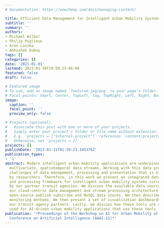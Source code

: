 ```yaml
---
# Documentation: https://wowchemy.com/docs/managing-content/

title: Efficient Data Management for Intelligent Urban Mobility Systems
subtitle: ''
summary: ''
authors:
- Michael Wilbur
- Philip Pugliese
- Aron Laszka
- Abhishek Dubey
tags: []
categories: []
date: '2021-01-01'
lastmod: 2023-01-30T19:59:23-06:00
featured: false
draft: false

# Featured image
# To use, add an image named `featured.jpg/png` to your page's folder.
# Focal points: Smart, Center, TopLeft, Top, TopRight, Left, Right, BottomLeft, Bottom, BottomRight.
image:
  caption: ''
  focal_point: ''
  preview_only: false

# Projects (optional).
#   Associate this post with one or more of your projects.
#   Simply enter your project's folder or file name without extension.
#   E.g. `projects = ["internal-project"]` references `content/project/deep-learning/index.md`.
#   Otherwise, set `projects = []`.
projects: []
publishDate: '2023-01-31T01:59:23.345376Z'
publication_types:
- '1'
abstract: Modern intelligent urban mobility applications are underpinned by large-scale,
  multivariate, spatiotemporal data streams. Working with this data presents unique
  challenges of data management, processing and presentation that is often overlooked
  by researchers. Therefore, in this work we present an integrated data management
  and processing framework for intelligent urban mobility systems currently in use
  by our partner transit agencies. We discuss the available data sources and outline
  our cloud-centric data management and stream processing architecture built upon
  open-source publish-subscribe and NoSQL data stores. We then describe our data-integrity
  monitoring methods. We then present a set of visualization dashboards designed for
  our transit agency partners. Lastly, we discuss how these tools are currently being
  used for AI-driven urban mobility applications that use these tools.
publication: '*Proceedings of the Workshop on AI for Urban Mobility at the 35th AAAI
  Conference on Artificial Intelligence (AAAI-21)*'
---
```

